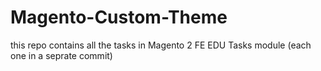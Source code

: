 # Magento-Custom-Theme

this repo contains all the tasks in Magento 2 FE EDU Tasks module (each one in a seprate commit)
